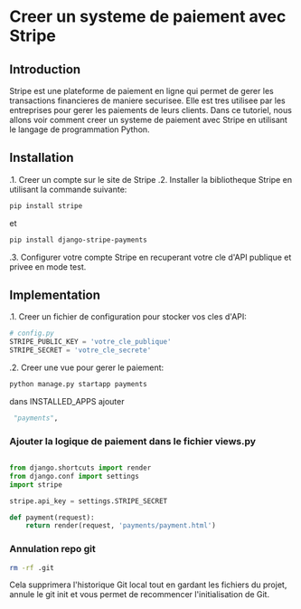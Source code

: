# Creer un systeme de paiement avec Stripe

## Introduction

Stripe est une plateforme de paiement en ligne qui permet de gerer les transactions financieres de maniere securisee. Elle est tres utilisee par les entreprises pour gerer les paiements de leurs clients. Dans ce tutoriel, nous allons voir comment creer un systeme de paiement avec Stripe en utilisant le langage de programmation Python.

## Installation

.1. Creer un compte sur le site de Stripe
.2. Installer la bibliotheque Stripe en utilisant la commande suivante:

```bash
pip install stripe
```

et

```bash
pip install django-stripe-payments
```

.3. Configurer votre compte Stripe en recuperant votre cle d'API publique et privee en mode test.

## Implementation

.1. Creer un fichier de configuration pour stocker vos cles d'API:

```python
# config.py
STRIPE_PUBLIC_KEY = 'votre_cle_publique'
STRIPE_SECRET = 'votre_cle_secrete'
```

.2. Creer une vue pour gerer le paiement:

```python
python manage.py startapp payments
```

dans INSTALLED_APPS ajouter

```python
 "payments",
```

### Ajouter la logique de paiement dans le fichier views.py

```python

from django.shortcuts import render
from django.conf import settings
import stripe

stripe.api_key = settings.STRIPE_SECRET

def payment(request):
    return render(request, 'payments/payment.html')


```

### Annulation repo git

```bash
rm -rf .git

```

Cela supprimera l'historique Git local tout en gardant les fichiers du projet, annule le git init et vous permet de recommencer l'initialisation de Git.
